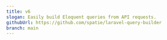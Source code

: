 ```yaml
---
title: v6
slogan: Easily build Eloquent queries from API requests.
githubUrl: https://github.com/spatie/laravel-query-builder
branch: main
---
```

